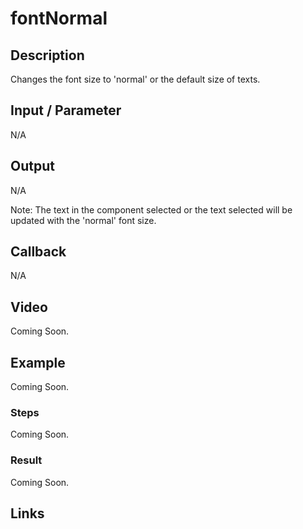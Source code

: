 # fontNormal 

## Description

Changes the font size to 'normal' or the default size of texts.

## Input / Parameter

N/A

## Output

N/A 

Note: The text in the component selected or the text selected will be updated with the 'normal' font size.

## Callback

N/A

## Video

Coming Soon.

<!-- Format: [![Video]({image-path})]({url-link}) -->

## Example

Coming Soon.

<!-- Share a scenario, like a user requirements. -->

### Steps

Coming Soon.

<!-- Show the steps and share some screenshots.

1. .....

Format: ![]({image-path}) -->

### Result

Coming Soon.

<!-- Explain the output.

Format: ![]({image-path}) -->

## Links